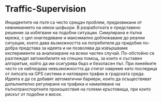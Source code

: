 # Traffic-Supervision
Инцидентите на пътя са често срещан проблем, предизвикани от невниманието на някои шофьори. В разработката е представено решение за избягване на подобни ситуации. Симулирана е пътна мрежа, с цел онагледяване и максимално доближаване до реални ситуации, което дава възможността на потребителя да придобие по-добра представа за идеята и ни позволява да извършваме експерименти за анализиране на всеки частен случай. По-обстойно се разглеждат автомобилите на спешна помощ, за които е съставен алгоритъм, който да им осигурява бърз и безопасен път. При линейките често се наблюдава невъзможността да стигат навреме като последица от липсата на GPS система и натоварен трафик в градската среда. Идеята е да се добавят автоматични бариери, които да осъществяват допълнително регулиране на трафика и намаляване на пътнотранспортните произшествия на големи кръстовища, при които рискът от подобни е висок. 
